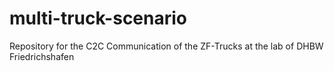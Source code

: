 # multi-truck-scenario
Repository for the C2C Communication of the ZF-Trucks at the lab of DHBW Friedrichshafen
